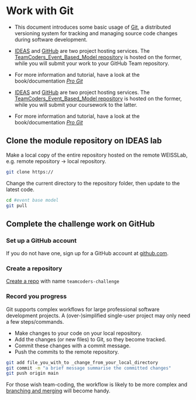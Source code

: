 
# Work with Git

- This document introduces some basic usage of [Git](https://git-scm.com/), a distributed versioning system for tracking and managing source code changes during software development.

- [IDEAS](https://github.com/HealthBioscienceIDEAS/TeamCoders_Event_Based_Model) and [GitHub](https://github.com/) are two project hosting services. The [TeamCoders_Event_Based_Model repository](https://github.com/HealthBioscienceIDEAS/TeamCoders_Event_Based_Model) is hosted on the former, while you will submit your work to your GitHub Team repository.
- For more information and tutorial, have a look at the book/documentation [*Pro Git*](https://git-scm.com/book/en/v2)

- [IDEAS](http:///) and [GitHub](https://github.com/) are two project hosting services. The [TeamCoders_Event_Based_Model repository](https://github.com/HealthBioscienceIDEAS/TeamCoders_Event_Based_Model) is hosted on the former, while you will submit your coursework to the latter.
- For more information and tutorial, have a look at the book/documentation [*Pro Git*](https://git-scm.com/book/en/v2)

## Clone the module repository on IDEAS lab

Make a local copy of the entire repository hosted on the remote WEISSLab, e.g. remote repository -> local repository.

``` bash
git clone https://
```

Change the current directory to the repository folder, then update to the latest code.

``` bash
cd #event base model
git pull
```

## Complete the challenge work  on GitHub

### Set up a GitHub account

If you do not have one, sign up for a GitHub account at [github.com](https://github.com/).

### Create a repository

[Create a repo](https://docs.github.com/en/free-pro-team@latest/articles/create-a-repo) with name `teamcoders-challenge`

### Record you progress

Git supports complex workflows for large professional software development projects. A (over-)simplified single-user project may only need a few steps/commands.

- Make changes to your code on your local repository.
- Add the changes (or new files) to Git, so they become tracked.
- Commit these changes with a commit message.
- Push the commits to the remote repository.

```bash
git add file_you_with_to _change_from_your_local_directory
git commit -m "a brief message summarise the committed changes"
git push origin main
```

For those wish team-coding, the workflow is likely to be more complex and [branching and merging](https://git-scm.com/book/en/v2/Git-Branching-Basic-Branching-and-Merging) will become handy.

